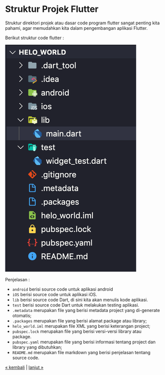 # Struktur Projek Flutter
Struktur direktori projek atau dasar code program flutter sangat penting kita pahami, agar memudahkan kita dalam pengembangan aplikasi Flutter.

Berikut struktur code flutter :

![](images/struktur-code.png)

Penjelasan : 

* `android` berisi source code untuk aplikasi android
* `iOS` berisi source code untuk aplikasi iOS.
* `lib` berisi source code Dart, di sini kita akan menulis kode aplikasi.
* `test` berisi source code Dart untuk melakukan testing aplikasi.
* `.metadata` merupakan file yang berisi metadata project yang di-generate otomatis;
* `.packages` merupakan file yang berisi alamat package atau library;
* `helo_world.iml` merupakan file XML yang berisi keterangan project;
* `pubspec.lock` merupakan file yang berisi versi-versi library atau package. 
* `pubspec.yaml` merupakan file yang berisi informasi tentang project dan library yang dibutuhkan;
* `README.md` merupakan file markdown yang berisi penjelasan tentang source code.

[&laquo; kembali](04.md) | [lanjut &raquo;](06.md)
